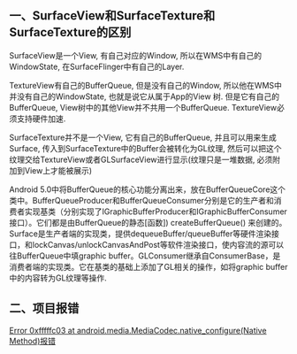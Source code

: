 ## 一、SurfaceView和SurfaceTexture和SurfaceTexture的区别

SurfaceView是一个View, 有自己对应的Window, 所以在WMS中有自己的WindowState, 在SurfaceFlinger中有自己的Layer.

TextureView有自己的BufferQueue, 但是没有自己的Window, 所以他在WMS中并没有自己的WindowState, 也就是说它从属于App的View 树.
但是它有自己的BufferQueue, View树中的其他View并不共用一个BufferQueue. TextureView必须支持硬件加速.

SurfaceTexture并不是一个View, 它有自己的BufferQueue, 并且可以用来生成Surface, 传入到SurfaceTexture中的Buffer会被转化为GL纹理,
然后可以把这个纹理交给TextureView或者GLSurfaceView进行显示(纹理只是一堆数据, 必须附加到View上才能被展示)

Android
5.0中将BufferQueue的核心功能分离出来，放在BufferQueueCore这个类中。BufferQueueProducer和BufferQueueConsumer分别是它的生产者和消费者实现基类（分别实现了IGraphicBufferProducer和IGraphicBufferConsumer接口）。它们都是由BufferQueue的静态[函数])
createBufferQueue()
来创建的。Surface是生产者端的实现类，提供dequeueBuffer/queueBuffer等硬件渲染接口，和lockCanvas/unlockCanvasAndPost等软件渲染接口，使内容流的源可以往BufferQueue中填graphic
buffer。GLConsumer继承自ConsumerBase，是消费者端的实现类。它在基类的基础上添加了GL相关的操作，如将graphic buffer中的内容转为GL纹理等操作.

## 二、项目报错

[Error 0xfffffc03 at android.media.MediaCodec.native_configure(Native Method)报错](https://www.jianshu.com/p/e2145fb02cb7)